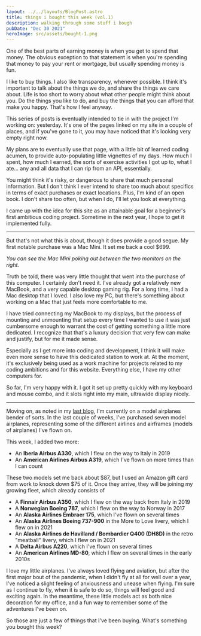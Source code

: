 ```yaml
---
layout: ../../layouts/BlogPost.astro
title: things i bought this week (vol.1)
description: walking through some stuff i bough
pubDate: "Dec 30 2021"
heroImage: src/assets/bought-1.png
---
```

One of the best parts of earning money is when you get to spend that money. The obvious exception to that statement is when you're spending that money to pay your rent or mortgage, but usually spending money is fun. 

I like to buy things. I also like transparency, whenever possible. I think it's important to talk about the things we do, and share the things we care about. Life is too short to worry about what other people might think about you. Do the things you like to do, and buy the things that you can afford that make you happy. That's how I feel anyway.

This series of posts is eventually intended to tie in with the project I'm working on: yesterday. It's one of the pages linked on my site in a couple of places, and if you've gone to it, you may have noticed that it's looking very empty right now. 

My plans are to eventually use that page, with a little bit of learned coding acumen, to provide auto-populating little vignettes of my days. How much I spent, how much I earned, the sorts of exercise activities I got up to, what I ate... any and all data that I can rip from an API, essentially. 

You might think it's risky, or dangerous to share that much personal information. But I don't think I ever intend to share too much about specifics in terms of exact purchases or exact locations. Plus, I'm kind of an open book. I don't share too often, but when I do, I'll let you look at everything. 

I came up with the idea for this site as an attainable goal for a beginner's first ambitious coding project. Sometime in the next year, I hope to get it implemented fully. 

- - -

But that's not what this is about, though it does provide a good segue. My first notable purchase was a Mac Mini. It set me back a cool $699.

*You can see the Mac Mini poking out between the two monitors on the right.*

Truth be told, there was very little thought that went into the purchase of this computer. I certainly don't need it. I've already got a relatively new MacBook, and a very capable desktop gaming rig. For a long time, I had a Mac desktop that I loved. I also love my PC, but there's something about working on a Mac that just feels more comfortable to me. 

I have tried connecting my MacBook to my displays, but the process of mounting and unmounting that setup every time I wanted to use it was just cumbersome enough to warrant the cost of getting something a little more dedicated. I recognize that that's a luxury decision that very few can make and justify, but for me it made sense. 

Especially as I get more into coding and development, I think it will make even more sense to have this dedicated station to work at. At the moment, it's exclusively being used as a work machine for projects related to my coding ambitions and for this website. Everything else, I have my other computers for. 

So far, I'm very happy with it. I got it set up pretty quickly with my keyboard and mouse combo, and it slots right into my main, ultrawide display nicely. 

- - -

Moving on, as noted in my [last blog](https://www.helloitsbrian.com/blog/my-2021-obsessions), I'm currently on a model airplanes bender of sorts. In the last couple of weeks, I've purchased seven model airplanes, representing some of the different airlines and airframes (models of airplanes) I've flown on. 

This week, I added two more: 

* An **Iberia Airbus A330**, which I flew on the way to Italy in 2019
* An **American Airlines Airbus A319**, which I've flown on more times than I can count

These two models set me back about $87, but I used an Amazon gift card from work to knock down $75 of it. Once they arrive, they will be joining my growing fleet, which already consists of

* A **Finnair Airbus A350**, which I flew on the way back from Italy in 2019
* A **Norwegian Boeing 787**, which I flew on the way to Norway in 2017
* An **Alaska Airlines Embraer 175**, which I've flown on several times
* An **Alaska Airlines Boeing 737-900** in the More to Love livery, which I flew on in 2021
* An **Alaska Airlines de Havilland / Bombardier Q400 (DH8D)** in the retro "meatball" livery, which I flew on in 2021
* A **Delta Airbus A220**, which I've flown on several times
* An **American Airlines MD-80**, which I flew on several times in the early 2010s

I love my little airplanes. I've always loved flying and aviation, but after the first major bout of the pandemic, when I didn't fly at all for well over a year, I've noticed a slight feeling of anxiousness and unease when flying. I'm sure as I continue to fly, when it is safe to do so, things will feel good and exciting again. In the meantime, these little models act as both nice decoration for my office, and a fun way to remember some of the adventures I've been on.

So those are just a few of things that I've been buying. What's something you bought this week?